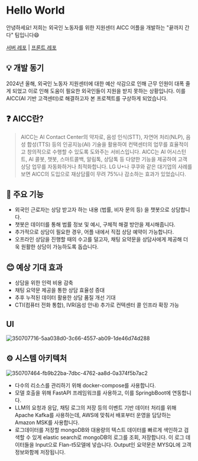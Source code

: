 # Hello World
안녕하세요! 저희는 외국인 노동자를 위한 지원센터 AICC 어플을 개발하는 "끝까지 간다" 팀입니다😄

[서버 레포](https://github.com/HelloWorld-AICC/HelloWorld-Server) | [프론트 레포](https://github.com/HelloWorld-AICC/HelloWorld-Front)

## 💡 개발 동기

2024년 올해, 외국인 노동자 지원센터에 대한 예산 삭감으로 인해 근무 인원이 대폭 줄게 되었고 이로 인해 도움이 필요한 외국인들이 지원을 받지 못하는 상황입니다. 이를 AICC(AI 기반 고객센터)로 해결하고자 본 프로젝트를 구상하게 되었습니다.

## ❓ AICC란?

> AICC는 AI Contact Center의 약자로, 음성 인식(STT), 자연어 처리(NLP), 음성 합성(TTS) 등의 인공지능(AI) 기술을 활용하여 컨택센터의 업무를 효율적이고 창의적으로 수행할 수 있도록 도와주는 서비스입니다. AICC는 AI 어시스턴트, AI 콜봇, 챗봇, 스마트콜백, 알림톡, 상담톡 등 다양한 기능을 제공하여 고객 상담 업무를 자동화하거나 최적화합니다.
LG U+나 쿠쿠와 같은 대기업의 사례를 보면 AICC의 도입으로 재상담률이 무려 75%나 감소하는 효과가 있었습니다.



## 🔧 주요 기능

- 외국인 근로자는 상담 받고자 하는 내용 (법률, 비자 문의 등) 을 챗봇으로 상담합니다.
- 챗봇은 데이터를 통해 법률 정보 및 예시, 구체적 해결 방안을 제시해줍니다.
- 추가적으로 상담이 필요한 경우, 어플 내에서 직접 상담 예약이 가능합니다.
- 오프라인 상담을 진행할 때의 수고를 덜고자, 채팅 요약문을 상담사에게 제공해 더욱 원활한 상담이 가능하도록 돕습니다.


## 😊 예상 기대 효과

- 상담을 위한 인력 비용 감축
- 채팅 요약문 제공을 통한 상담 효율성 증대
- 추후 누적된 데이터 활용한 상담 품질 개선 기대
- CTI(컴퓨터 전화 통합), IVR(음성 안내) 추가로 컨텍센터 콜 인프라 확장 가능

## UI
![350707716-5aa038d0-3c66-4557-ab09-1de46d74d288](https://github.com/user-attachments/assets/a8c7af83-ff8e-4472-9eeb-50360e112d8a)

## ⚙️ 시스템 아키텍처
![350707464-fb9b22ba-7dbc-4762-aa8d-0a374f5b7ac2](https://github.com/user-attachments/assets/ca5d7bd9-022f-4a02-a985-265cda524ea3)


- 다수의 리소스를 관리하기 위해 docker-compose를 사용합니다.
- 모델 호출을 위해 FastAPI 프레임워크를 사용하고, 이를 SpringbBoot에 연동합니다.
- LLM의 요청과 응답, 채팅 로그의 저장 등의 이벤트 기반 데이터 처리를 위해 Apache Kafka를 사용하는데, AWS에 맞춰서 배포부터 운영을 담당하는 Amazon MSK를 사용합니다.
- 로그데이터를 저장할 mongoDB와 대용량의 텍스트 데이터를 빠르게 색인하고 검색할 수 있게 elastic search로 mongoDB의 로그를 조회, 저장합니다. 이 로그 데이터들을 Input으로 Flan-t5모델에 넣습니다. Output인 요약문은 MYSQL에 고객정보와함께 저장됩니다.

